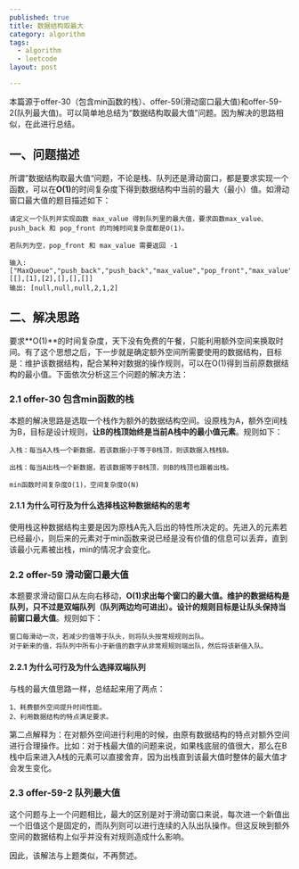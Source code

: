```yaml
---
published: true
title: 数据结构取最大
category: algorithm
tags: 
  - algorithm
  - leetcode
layout: post

---
```


本篇源于offer-30（包含min函数的栈）、offer-59(滑动窗口最大值)和offer-59-2(队列最大值)。可以简单地总结为“数据结构取最大值”问题。因为解决的思路相似，在此进行总结。

## 一、问题描述

所谓”数据结构取最大值“问题，不论是栈、队列还是滑动窗口，都是要求实现一个函数，可以在<strong>O(1)</strong>的时间复杂度下得到数据结构中当前的最大（最小）值。如滑动窗口最大值的题目描述如下：

	请定义一个队列并实现函数 max_value 得到队列里的最大值，要求函数max_value、push_back 和 pop_front 的均摊时间复杂度都是O(1)。

	若队列为空，pop_front 和 max_value 需要返回 -1
	
	输入: 
	["MaxQueue","push_back","push_back","max_value","pop_front","max_value"]
	[[],[1],[2],[],[],[]]
	输出: [null,null,null,2,1,2]

## 二、解决思路

要求**O(1)**的时间复杂度，天下没有免费的午餐，只能利用额外空间来换取时间。有了这个思想之后，下一步就是确定额外空间所需要使用的数据结构，目标是：维护该数据结构，配合某种对数据的操作规则，可以在O(1)得到当前原数据结构的最小值。下面依次分析这三个问题的解决方法：

### 2.1 offer-30 包含min函数的栈

本题的解决思路是选取一个栈作为额外的数据结构空间。设原栈为A，额外空间栈为B，目标是设计规则，**让B的栈顶始终是当前A栈中的最小值元素**。规则如下：

	入栈：每当A入栈一个新数据，若该数据小于等于B栈顶，则该数据入栈栈B。

	出栈：每当A出栈一个新数据，若该数据等于B栈顶，则B的栈顶也跟着出栈。

	min函数时间复杂度O(1)，空间复杂度O(N)

#### 2.1.1 为什么可行及为什么选择栈这种数据结构的思考

使用栈这种数据结构主要是因为原栈A先入后出的特性所决定的。先进入的元素若已经最小，则后来的元素对于min函数来说已经是没有价值的信息可以丢弃，直到该最小元素被出栈，min的情况才会变化。

### 2.2 offer-59 滑动窗口最大值

本题要求滑动窗口从左向右移动，**O(1)**求出每个窗口的最大值。维护的数据结构是队列，只不过是双端队列（队列两边均可进出）。设计的规则目标是**让队头保持当前窗口最大值**。规则如下：

	窗口每滑动一次，若减少的值等于队头，则将队头按常规规则出队。
	对于新来的值，将队列中所有小于新值的数字从非常规规则端出队，然后将该新值入队。

#### 2.2.1 为什么可行及为什么选择双端队列

与栈的最大值思路一样，总结起来用了两点：

	1、耗费额外空间提升时间性能。
	2、利用数据结构的特点满足要求。

第二点解释为：在对额外空间进行利用的时候，由原有数据结构的特点对额外空间进行合理操作。比如：对于栈最大值的问题来说，如果栈底层的值很大，那么在B栈中后来进入A栈的元素可以直接舍弃，因为出栈直到该最大值时整体的最大值才会发生变化。

### 2.3 offer-59-2 队列最大值

这个问题与上一个问题相比，最大的区别是对于滑动窗口来说，每次进一个新值出一个旧值这个是固定的，而队列则可以进行连续的入队出队操作。但这反映到额外空间的数据结构上似乎并没有对规则造成什么影响。

因此，该解法与上题类似，不再赘述。

